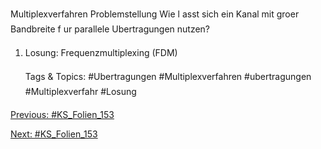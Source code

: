Multiplexverfahren
Problemstellung
Wie l asst sich ein Kanal mit groer Bandbreite f ur parallele Ubertragungen
nutzen?
1. Losung: Frequenzmultiplexing (FDM)

   Tags & Topics:
   #Ubertragungen
   #Multiplexverfahren
   #ubertragungen
   #Multiplexverfahr
   #Losung

[Previous: #KS_Folien_153](KS_Folien_153.md)

[Next: #KS_Folien_153](KS_Folien_153.md)